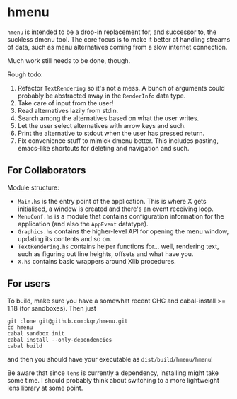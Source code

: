 
hmenu
=====

`hmenu` is intended to be a drop-in replacement for, and
successor to, the suckless dmenu tool. The core focus is
to make it better at handling streams of data, such as
menu alternatives coming from a slow internet connection.

Much work still needs to be done, though.

Rough todo:

 1. Refactor `TextRendering` so it's not a mess. A bunch
    of arguments could probably be abstracted away in the
    `RenderInfo` data type.
 2. Take care of input from the user!
 3. Read alternatives lazily from stdin.
 4. Search among the alternatives based on what the user
    writes.
 5. Let the user select alternatives with arrow keys and
    such.
 6. Print the alternative to stdout when the user has
    pressed return.
 7. Fix convenience stuff to mimick dmenu better. This
    includes pasting, emacs-like shortcuts for deleting
    and navigation and such.


For Collaborators
-----------------

Module structure:

 *  `Main.hs` is the entry point of the application. This
    is where X gets initialised, a window is created and
    there's an event receiving loop.
 *  `MenuConf.hs` is a module that contains configuration
    information for the application (and also the `AppEvent`
    datatype).
 *  `Graphics.hs` contains the higher-level API for opening
    the menu window, updating its contents and so on.
 *  `TextRendering.hs` contains helper functions for... well,
    rendering text, such as figuring out line heights,
    offsets and what have you.
 *  `X.hs` contains basic wrappers around Xlib procedures.


For users
---------

To build, make sure you have a somewhat recent GHC and
cabal-install &gt;= 1.18 (for sandboxes). Then just

    git clone git@github.com:kqr/hmenu.git
    cd hmenu
    cabal sandbox init
    cabal install --only-dependencies
    cabal build

and then you should have your executable as
`dist/build/hmenu/hmenu`!

Be aware that since `lens` is currently a dependency, installing
might take some time. I should probably think about switching
to a more lightweight lens library at some point.



